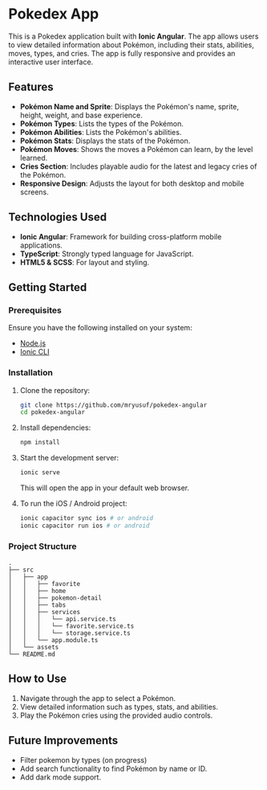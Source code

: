# Pokedex App

This is a Pokedex application built with **Ionic Angular**. The app allows users to view detailed information about Pokémon, including their stats, abilities, moves, types, and cries. The app is fully responsive and provides an interactive user interface.

## Features

- **Pokémon Name and Sprite**: Displays the Pokémon's name, sprite, height, weight, and base experience.
- **Pokémon Types**: Lists the types of the Pokémon.
- **Pokémon Abilities**: Lists the Pokémon's abilities.
- **Pokémon Stats**: Displays the stats of the Pokémon.
- **Pokémon Moves**: Shows the moves a Pokémon can learn, by the level learned.
- **Cries Section**: Includes playable audio for the latest and legacy cries of the Pokémon.
- **Responsive Design**: Adjusts the layout for both desktop and mobile screens.

## Technologies Used

- **Ionic Angular**: Framework for building cross-platform mobile applications.
- **TypeScript**: Strongly typed language for JavaScript.
- **HTML5 & SCSS**: For layout and styling.

## Getting Started

### Prerequisites

Ensure you have the following installed on your system:

- [Node.js](https://nodejs.org/)
- [Ionic CLI](https://ionicframework.com/docs/cli/installation)

### Installation

1. Clone the repository:
   ```bash
   git clone https://github.com/mryusuf/pokedex-angular
   cd pokedex-angular
   ```

2. Install dependencies:
   ```bash
   npm install
   ```

3. Start the development server:
   ```bash
   ionic serve
   ```

   This will open the app in your default web browser.

4. To run the iOS / Android project:

   ```bash
   ionic capacitor sync ios # or android
   ionic capacitor run ios # or android
   ```

### Project Structure

```
.
├── src
│   ├── app
│   │   ├── favorite
│   │   ├── home
│   │   ├── pokemon-detail
│   │   ├── tabs
│   │   ├── services
│   │   │   └── api.service.ts
│   │   │   └── favorite.service.ts
│   │   │   └── storage.service.ts
│   │   └── app.module.ts
│   └── assets
└── README.md
```

## How to Use

1. Navigate through the app to select a Pokémon.
2. View detailed information such as types, stats, and abilities.
3. Play the Pokémon cries using the provided audio controls.

## Future Improvements

- Filter pokemon by types (on progress)
- Add search functionality to find Pokémon by name or ID.
- Add dark mode support.
